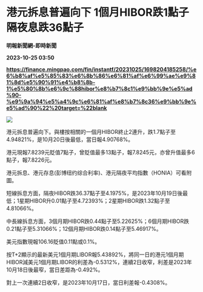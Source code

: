 # 港元拆息普遍向下 1個月HIBOR跌1點子 隔夜息跌36點子
**明報新聞網-即時新聞**

**2023-10-25 03:50**

**https://finance.mingpao.com/fin/instantf/20231025/1698204185258/%e6%b8%af%e5%85%83%e6%8b%86%e6%81%af%e6%99%ae%e9%81%8d%e5%90%91%e4%b8%8b-1%e5%80%8b%e6%9c%88hibor%e8%b7%8c1%e9%bb%9e%e5%ad%90-%e9%9a%94%e5%a4%9c%e6%81%af%e8%b7%8c36%e9%bb%9e%e5%ad%90%22%20target=%22blank**

![](https://fs.mingpao.com/fin/20231025/s00010/f08fdc0395e3b92291987e4d986a513b.jpg)

港元拆息普遍向下。與樓按相關的一個月HIBOR終止2連升，跌1.7點子至4.94821%，是10月20日後最低，當日報4.90768%。

港元現報7.8239元貶值7點子，曾貶值最多13點子，報7.8245元，亦曾升值最多6點子，報7.8226元。

港元拆息、港元存息(彭博纽约综合利率)、港元隔夜平均指數（HONIA）可看附圖。

短線拆息方面，隔夜HIBOR跌36.37點子至4.1975%，是2023年10月19日後最低；1星期HIBOR升0.01點子至4.72393%；2星期HIBOR跌1.32點子至4.81066%。

中長線拆息方面，3個月期HIBOR跌0.44點子至5.22625%；6個月期HIBOR跌0.21點子至5.31066%；12個月期HIBOR跌0.14點子至5.46917%。

美元指數現報106.16貶值0.11點或0.1%。

按T+2顯示的最新美元1個月期LIBOR報5.43892%，將同一日的港元1個月期HIBOR減美元1個月期LIBOR的利差為-0.5312%，連續2日收窄，利差是2023年10月18日後最窄，當日差距為-0.492%。

對上一次連續2日收窄，是2023年10月17日，當日利差報-0.4308%。